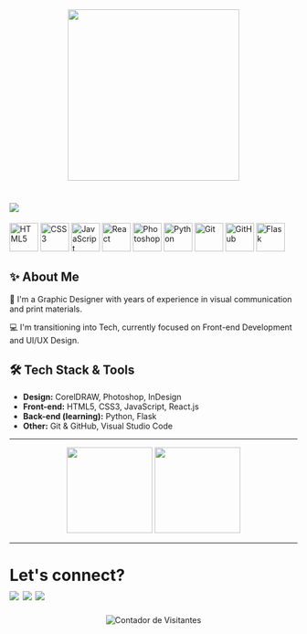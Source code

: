 




<div align="center">
  <img src="https://media.giphy.com/media/L8K62iTDkzGX6/giphy.gif" width="300" />
</div>

<h1 align="left">
  <img src="https://readme-typing-svg.demolab.com?font=Karla&weight=500&size=32&pause=1000&color=7DDFFC&background=FFFFFF00&width=435&lines=Hello!++My+name+is+Leonardo;I'm+fontend+developer;Welcome+to+my+profile" />
</h1>

<div align="left">
  <img src="https://cdn.jsdelivr.net/gh/devicons/devicon/icons/html5/html5-original.svg" width="50" alt="HTML5" />
  <img src="https://cdn.jsdelivr.net/gh/devicons/devicon/icons/css3/css3-original.svg" width="50" alt="CSS3" />
  <img src="https://cdn.jsdelivr.net/gh/devicons/devicon/icons/javascript/javascript-original.svg" width="50" alt="JavaScript" />
  <img src="https://cdn.jsdelivr.net/gh/devicons/devicon/icons/react/react-original.svg" width="50" alt="React" />
  <img src="https://cdn.jsdelivr.net/gh/devicons/devicon/icons/photoshop/photoshop-line.svg" width="50" alt="Photoshop" />
  <img src="https://cdn.jsdelivr.net/gh/devicons/devicon/icons/python/python-original.svg" width="50" alt="Python" />
  <img src="https://cdn.jsdelivr.net/gh/devicons/devicon/icons/git/git-original.svg" width="50" alt="Git" />
  <img src="https://cdn.jsdelivr.net/gh/devicons/devicon/icons/github/github-original.svg" width="50" alt="GitHub" />
  <img src="https://cdn.jsdelivr.net/gh/devicons/devicon/icons/flask/flask-original.svg" width="50" alt="Flask" />
</div>


## ✨ About Me

🎨 I'm a Graphic Designer with years of experience in visual communication and print materials.

💻 I'm transitioning into Tech, currently focused on Front-end Development and UI/UX Design.  

## 🛠️ Tech Stack & Tools

- **Design:** CorelDRAW, Photoshop, InDesign  
- **Front-end:** HTML5, CSS3, JavaScript, React.js  
- **Back-end (learning):** Python, Flask  
- **Other:** Git & GitHub, Visual Studio Code

---

<div align="center">
  <img src="https://github-readme-stats.vercel.app/api?username=LeoMonteiroS&show_icons=true&theme=tokyonight&hide_border=true&count_private=true" height="150"/>
  <img src="https://github-readme-streak-stats.herokuapp.com/?user=LeoMonteiroS&theme=tokyonight&hide_border=true" height="150"/>
</div>

---

<div align="left"> 
  <h1>Let's connect? <br>
  <a href="https://www.instagram.com/leeumonteiro/" target="_blank"><img src="https://img.shields.io/badge/-Instagram-%23E4405F?style=for-the-badge&logo=instagram&logoColor=white" target="_blank"></a>
  <a href = "mailto:leeumonteiro@gmail.com"><img src="https://img.shields.io/badge/-Gmail-%23333?style=for-the-badge&logo=gmail&logoColor=white" target="_blank"></a>
  <a href="https://www.linkedin.com/in/leonardo-monteiro-17b68b125/" target="_blank"><img src="https://img.shields.io/badge/-LinkedIn-%230077B5?style=for-the-badge&logo=linkedin&logoColor=white" target="_blank"></a> 
  </h1>
  
</div>

<p align="center">
  <img src="https://profile-counter.glitch.me/LeoMonteiroS/count.svg" alt="Contador de Visitantes" />
</p>





